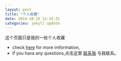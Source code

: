 ```yaml
---
layout: post
title: "个人收藏"
date: 2014-10-25 11:34:31
categories: jekyll update
---
```

这个页面只是我的一些个人收藏

* check [here][books] for more imformation,
* if you hava any questions,点击这里 [联系我][questions] 与我联系。

[books]:   http://www.qq.com
[questions]:   http://www.github.com
